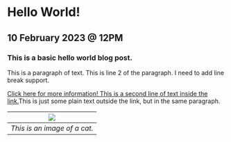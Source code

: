 # Hello World! #
## 10 February 2023 @ 12PM ##
### This is a basic hello world blog post. ###
This is a paragraph of text. This is line 2 of the paragraph. I need to add line break support.

[Click here for more information! This is a second line of text inside the link.](https://www.youtube.com/watch?v=dQw4w9WgXcQ)This is just some plain text outside the link, but in the same paragraph.

| ![](https://images.pexels.com/photos/45201/kitty-cat-kitten-pet-45201.jpeg?cs=srgb&dl=pexels-pixabay-45201.jpg&fm=jpg&h=150&w=150&fit=crop) |
|:--:|
| *This is an image of a cat.* |